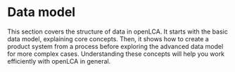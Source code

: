 # Data model

This section covers the structure of data in openLCA. It starts with the basic data model,
explaining core concepts. Then, it shows how to create a product system from a process before
exploring the advanced data model for more complex cases. Understanding these concepts will help you
work efficiently with openLCA in general.
